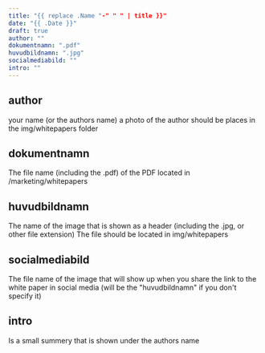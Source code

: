 ```yaml
---
title: "{{ replace .Name "-" " " | title }}"
date: "{{ .Date }}"
draft: true
author: ""
dokumentnamn: ".pdf"
huvudbildnamn: ".jpg"
socialmediabild: ""
intro: ""
---
```


## author
your name (or the authors name)
a photo of the author should be places in the img/whitepapers folder

## dokumentnamn
The file name (including the .pdf) of the PDF located in /marketing/whitepapers

## huvudbildnamn
The name of the image that is shown as a header (including the .jpg, or other file extension)
The file should be located in img/whitepapers

## socialmediabild
The file name of the image that will show up when you share the link to the white paper in social media
(will be the "huvudbildnamn" if you don't specify it)

## intro
Is a small summery that is shown under the authors name

